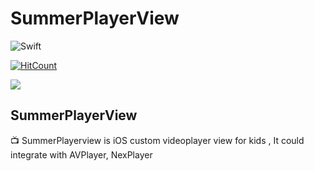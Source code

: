 # SummerPlayerView
![Swift](https://img.shields.io/badge/Swift-5.0-orange.svg)

<!-- [![CI Status](http://img.shields.io/travis/superbderrick/SummerSlider.svg?style=flat)](https://travis-ci.org/superbderrick/SummerSlider) -->
<!--[![Version](https://img.shields.io/cocoapods/v/SummerSlider.svg?style=flat)](http://cocoapods.org/pods/SummerSlider)-->
<!--[![License](https://img.shields.io/cocoapods/l/SummerSlider.svg?style=flat)](http://cocoapods.org/pods/SummerSlider)-->
<!--[![Platform](https://img.shields.io/cocoapods/p/SummerSlider.svg?style=flat)](http://cocoapods.org/pods/SummerSlider)-->
[![HitCount](http://hits.dwyl.com/superbderrick/https://githubcom/superbderrick/SummerPlayerView.svg)](http://hits.dwyl.com/superbderrick/https://githubcom/superbderrick/SummerPlayerView)

![](https://github.com/superbderrick/SummerSlider/blob/master/Image/logo.jpeg)

## SummerPlayerView

📺 SummerPlayerview is iOS custom videoplayer view for kids , It could integrate with AVPlayer, NexPlayer


